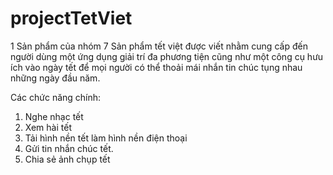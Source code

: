 # projectTetViet
1 Sản phẩm của nhóm 7
Sản phẩm tết việt được viết nhằm cung cấp đến người dùng một ứng dụng giải trí đa phương tiện cũng như một công cụ hưu ích vào ngày tết
để mọi người có thể thoải mái nhắn tin chúc tụng nhau những ngày đầu năm.

Các chức năng chính:
1. Nghe nhạc tết
2. Xem hài tết
3. Tải hình nền tết làm hình nền điện thoại
4. Gửi tin nhắn chúc tết.
5. Chia sẻ ảnh chụp tết


